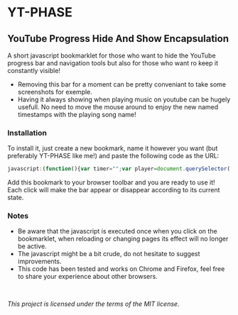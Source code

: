# YT-PHASE
## YouTube Progress Hide And Show Encapsulation

A short javascript bookmarklet for those who want to hide the YouTube progress bar and navigation tools but also for those who want ro keep it constantly visible!

- Removing this bar for a moment can be pretty conveniant to take some screenshots for exemple.
- Having it always showing when playing music on youtube can be hugely usefull. No need to move the mouse around to enjoy the new named timestamps with the playing song name!

### Installation
To install it, just create a new bookmark, name it however you want (but preferably YT-PHASE like me!) and paste the following code as the URL:

```javascript
javascript:(function(){var timer="";var player=document.querySelector('.html5-video-player');var ytp_bar=document.getElementsByClassName("ytp-chrome-bottom");var ytp_bar_opacity=ytp_bar.item(0).style.opacity;if(ytp_bar_opacity==""||ytp_bar_opacity==0){ytp_bar.item(0).style.opacity=1;player.showControls();timer=setInterval(function(){player.wakeUpControls()},1000)}else{ytp_bar.item(0).style.opacity=0;player.hideControls()}})();
```
Add this bookmark to your browser toolbar and you are ready to use it!  
Each click will make the bar appear or disappear according to its current state.

### Notes
- Be aware that the javascript is executed once when you click on the bookmarklet, when reloading or changing pages its effect will no longer be active.
- The javascript might be a bit crude, do not hesitate to suggest improvements.
- This code has been tested and works on Chrome and Firefox, feel free to share your experience about other browsers.
 
 <br/>
 
*This project is licensed under the terms of the MIT license.*

